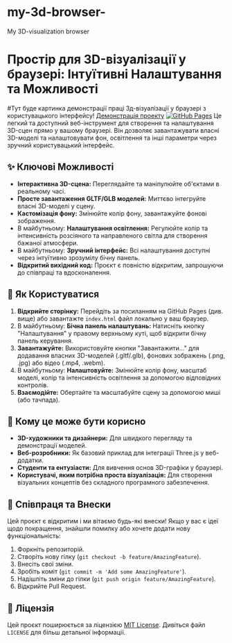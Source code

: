 # my-3d-browser-
My 3D-visualization browser
# Простір для 3D-візуалізації у браузері: Інтуїтивні Налаштування та Можливості
#Тут буде картинка демонстрації праці 3д-візуалізації у браузері з користувацького інтерфейсу!
[Демонстрація проекту](дляреадме.png)
[![GitHub Pages](https://github.githubassets.com/assets/GitHub-Mark-ea2971cee799.png)](https://boriskirp.github.io/my-3d-browser-/) Це легкий та доступний веб-інструмент для створення та налаштування 3D-сцен прямо у вашому браузері. Він дозволяє завантажувати власні 3D-моделі та налаштовувати фон, освітлення та інші параметри через зручний користувацький інтерфейс.

## ✨ Ключові Можливості

* **Інтерактивна 3D-сцена:** Переглядайте та маніпулюйте об'єктами в реальному часі.
* **Просте завантаження GLTF/GLB моделей:** Миттєво інтегруйте власні 3D-моделі у сцену.
* **Кастомізація фону:** Змінюйте колір фону, завантажуйте фонові зображення.
* В майбутньому: **Налаштування освітлення:** Регулюйте колір та інтенсивність розсіяного та направленого світла для створення бажаної атмосфери.
* В майбутньому: **Зручний інтерфейс:** Всі налаштування доступні через інтуїтивно зрозумілу бічну панель.
* **Відкритий вихідний код:** Проєкт є повністю відкритим, запрошуючи до співпраці та вдосконалення.

## 🚀 Як Користуватися

1.  **Відкрийте сторінку:** Перейдіть за посиланням на GitHub Pages (див. вище) або завантажте `index.html` файл локально у ваш браузер.
2.  В майбутньому: **Бічна панель налаштувань:** Натисніть кнопку "Налаштування" у правому верхньому куті, щоб відкрити бічну панель керування.
3.  **Завантажуйте:** Використовуйте кнопки "Завантажити..." для додавання власних 3D-моделей (.gltf/.glb), фонових зображень (.png, .jpg) або відео (.mp4, .webm).
4.  В майбутньому: **Налаштовуйте:** Змінюйте колір фону, масштаб моделі, колір та інтенсивність освітлення за допомогою відповідних контролів.
5.  **Взаємодійте:** Обертайте та масштабуйте сцену за допомогою миші (або тачпада).

## 🎯 Кому це може бути корисно

* **3D-художники та дизайнери:** Для швидкого перегляду та демонстрації моделей.
* **Веб-розробники:** Як базовий приклад для інтеграції Three.js у веб-додатки.
* **Студенти та ентузіасти:** Для вивчення основ 3D-графіки у браузері.
* **Користувачі, яким потрібна проста візуалізація:** Для створення візуальних концептів без складного програмного забезпечення.

## 🤝 Співпраця та Внески

Цей проєкт є відкритим і ми вітаємо будь-які внески! Якщо у вас є ідеї щодо покращення, знайшли помилку або хочете додати нову функціональність:

1.  Форкніть репозиторій.
2.  Створіть нову гілку (`git checkout -b feature/AmazingFeature`).
3.  Внесіть свої зміни.
4.  Зробіть коміт (`git commit -m 'Add some AmazingFeature'`).
5.  Надішліть зміни до гілки (`git push origin feature/AmazingFeature`).
6.  Відкрийте Pull Request.

## 📜 Ліцензія

Цей проєкт поширюється за ліцензією [MIT License](LICENSE). Дивіться файл `LICENSE` для більш детальної інформації.
